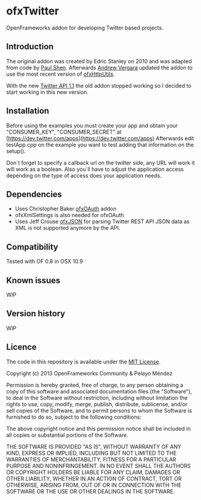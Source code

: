ofxTwitter
=====================================
OpenFrameworks addon for developing Twitter based projects.

Introduction
------------

The original addon was created by Edric Stanley on 2010 and was adapted from code by [Paul Shen](http://in.somniac.me/2010/01/openframeworks-http-requests-xml-parser/).
Afterwards [Andrew Vergara](https://github.com/drewvergara/ofxTwitter) updated the addon to use the most recent version of [ofxHttpUtils](https://github.com/arturoc/ofxHttpUtils).

With the new [Twitter API 1.1](https://dev.twitter.com/docs/api/1.1/overview) the old addon stopped working so I decided to start working in this new version.

Installation
------------
Before using the examples you must create your app and obtain your "CONSUMER_KEY", "CONSUMER_SECRET" at [https://dev.twitter.com/apps](https://dev.twitter.com/apps) Afterwards edit testApp.cpp on the example you want to test adding that information on the setup().

Don´t forget to specify a callback url on the twitter side, any URL will work it will work as a boolean. Also you´ll have to adjust the application access depending on the type of access does your application needs.

Dependencies
------------
* Uses Christopher Baker [ofxOAuth](https://github.com/bakercp/ofxOAuth) addon
* ofxXmlSettings is also needed for ofxOAuth
* Uses Jeff Crouse [ofxJSON](https://github.com/jefftimesten/ofxJSON) for parsing Twitter REST API JSON data as XML is not supported anymore by the API.

Compatibility
------------
Tested with OF 0.8 in OSX 10.9

Known issues
------------
WIP

Version history
------------
WIP

Licence
-------
The code in this repository is available under the [MIT License](https://secure.wikimedia.org/wikipedia/en/wiki/Mit_license).

Copyright (c) 2013 OpenFrameworks Community & Pelayo Méndez

Permission is hereby granted, free of charge, to any person obtaining a copy of this software and associated documentation files (the "Software"), to deal in the Software without restriction, including without limitation the rights to use, copy, modify, merge, publish, distribute, sublicense, and/or sell copies of the Software, and to permit persons to whom the Software is furnished to do so, subject to the following conditions:

The above copyright notice and this permission notice shall be included in all copies or substantial portions of the Software.

THE SOFTWARE IS PROVIDED "AS IS", WITHOUT WARRANTY OF ANY KIND, EXPRESS OR IMPLIED, INCLUDING BUT NOT LIMITED TO THE WARRANTIES OF MERCHANTABILITY, FITNESS FOR A PARTICULAR PURPOSE AND NONINFRINGEMENT. IN NO EVENT SHALL THE AUTHORS OR COPYRIGHT HOLDERS BE LIABLE FOR ANY CLAIM, DAMAGES OR OTHER LIABILITY, WHETHER IN AN ACTION OF CONTRACT, TORT OR OTHERWISE, ARISING FROM, OUT OF OR IN CONNECTION WITH THE SOFTWARE OR THE USE OR OTHER DEALINGS IN THE SOFTWARE.
